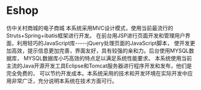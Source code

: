 # Eshop
仿中关村商城的电子商城
本系统采用MVC设计模式，使用当前最流行的Struts+Spring+ibatis框架进行开发。
在前台用JSP进行页面开发和管理用户界面，利用轻巧的JavaScript库-----jQuery处理页面的JavaScript脚本，
使开发更加高效，提示信息更加完善，界面友好，具有较强的亲和力。后台使用MYSQL数据库，
MYSQL数据库小巧高效的特点足以满足系统性能要求。
本系统使用当前主流的Java开源开发工具Eclipse和Tomcat服务器进行程序开发和发布，他们是完全免费的，
可以节约开发成本。本系统采用的技术和开发环境在实际开发中应用非常广泛，充分说明本系统在技术方面可行。
